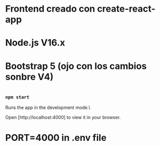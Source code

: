 # Frontend creado con create-react-app
#
# Node.js V16.x
# Bootstrap 5 (ojo con los cambios sonbre V4)
# 

### `npm start`
Runs the app in the development mode.\

Open [http://localhost:4000] to view it in your browser.

# PORT=4000 in .env file

